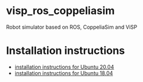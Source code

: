 # visp_ros_coppeliasim
Robot simulator based on ROS, CoppeliaSim and ViSP

# Installation instructions

- [installation instructions for Ubuntu 20.04](doc/install-ubuntu-20.04.md)
- [installation instructions for Ubuntu 18.04](doc/install-ubuntu-18.04.md)

